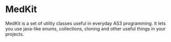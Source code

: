 MedKit
======

MedKit is a set of utility classes useful in everyday AS3 programming. It lets you use java-like enums, collections, cloning and other useful things in your projects.

